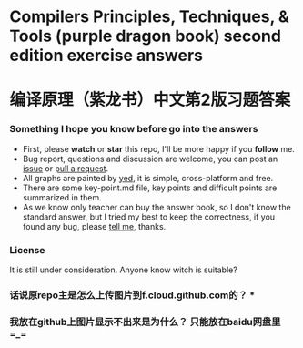 # Compilers Principles, Techniques, &amp; Tools (purple dragon book) second edition exercise answers
# 编译原理（紫龙书）中文第2版习题答案

### Something I hope you know before go into the answers

- First, please **watch** or **star** this repo, I'll be more happy if you **follow** me.
- Bug report, questions and discussion are welcome, you can post an [issue](https://github.com/fool2fish/dragon-book-practice-answer/issues/new) or [pull a request](https://help.github.com/articles/using-pull-requests).
- All graphs are painted by [yed](http://www.yworks.com/en/products_yed_about.html), it is simple, cross-platform and free.
- There are some key-point.md file, key points and difficult points are summarized in them.
- As we know only teacher can buy the answer book, so I don't know the standard answer, but I tried my best to keep the correctness, if you found any bug, please [tell me](https://github.com/fool2fish/dragon-book-practice-answer/issues/new), thanks.

### License

It is still under consideration. Anyone know witch is suitable?

### 话说原repo主是怎么上传图片到f.cloud.github.com的？ *
### 我放在github上图片显示不出来是为什么？  只能放在baidu网盘里=_=
